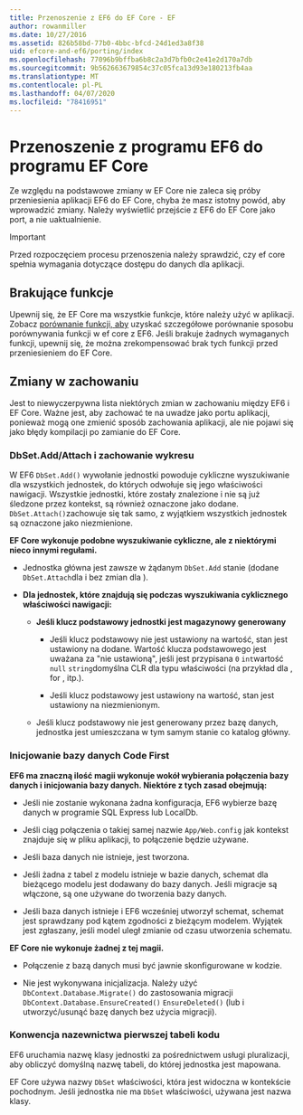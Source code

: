 ```yaml
---
title: Przenoszenie z EF6 do EF Core - EF
author: rowanmiller
ms.date: 10/27/2016
ms.assetid: 826b58bd-77b0-4bbc-bfcd-24d1ed3a8f38
uid: efcore-and-ef6/porting/index
ms.openlocfilehash: 77096b9bffba6b8c2a3d7bfb0c2e41e2d170a7db
ms.sourcegitcommit: 9b562663679854c37c05fca13d93e180213fb4aa
ms.translationtype: MT
ms.contentlocale: pl-PL
ms.lasthandoff: 04/07/2020
ms.locfileid: "78416951"
---
```

# <a name="porting-from-ef6-to-ef-core"></a>Przenoszenie z programu EF6 do programu EF Core

Ze względu na podstawowe zmiany w EF Core nie zaleca się próby przeniesienia aplikacji EF6 do EF Core, chyba że masz istotny powód, aby wprowadzić zmiany.
Należy wyświetlić przejście z EF6 do EF Core jako port, a nie uaktualnienie.

> [!IMPORTANT]
> Przed rozpoczęciem procesu przenoszenia należy sprawdzić, czy ef core spełnia wymagania dotyczące dostępu do danych dla aplikacji.

## <a name="missing-features"></a>Brakujące funkcje

Upewnij się, że EF Core ma wszystkie funkcje, które należy użyć w aplikacji. Zobacz [porównanie funkcji, aby](xref:efcore-and-ef6/index) uzyskać szczegółowe porównanie sposobu porównywania funkcji w ef core z EF6. Jeśli brakuje żadnych wymaganych funkcji, upewnij się, że można zrekompensować brak tych funkcji przed przeniesieniem do EF Core.

## <a name="behavior-changes"></a>Zmiany w zachowaniu

Jest to niewyczerpywna lista niektórych zmian w zachowaniu między EF6 i EF Core. Ważne jest, aby zachować te na uwadze jako portu aplikacji, ponieważ mogą one zmienić sposób zachowania aplikacji, ale nie pojawi się jako błędy kompilacji po zamianie do EF Core.

### <a name="dbsetaddattach-and-graph-behavior"></a>DbSet.Add/Attach i zachowanie wykresu

W EF6 `DbSet.Add()` wywołanie jednostki powoduje cykliczne wyszukiwanie dla wszystkich jednostek, do których odwołuje się jego właściwości nawigacji. Wszystkie jednostki, które zostały znalezione i nie są już śledzone przez kontekst, są również oznaczone jako dodane. `DbSet.Attach()`zachowuje się tak samo, z wyjątkiem wszystkich jednostek są oznaczone jako niezmienione.

**EF Core wykonuje podobne wyszukiwanie cykliczne, ale z niektórymi nieco innymi regułami.**

*  Jednostka główna jest zawsze w żądanym `DbSet.Add` stanie (dodane `DbSet.Attach`dla i bez zmian dla ).

*  **Dla jednostek, które znajdują się podczas wyszukiwania cyklicznego właściwości nawigacji:**

    *  **Jeśli klucz podstawowy jednostki jest magazynowy generowany**

        * Jeśli klucz podstawowy nie jest ustawiony na wartość, stan jest ustawiony na dodane. Wartość klucza podstawowego jest uważana za "nie ustawioną", jeśli jest przypisana `0` `int`wartość `null` `string`domyślna CLR dla typu właściwości (na przykład dla , for , itp.).

        * Jeśli klucz podstawowy jest ustawiony na wartość, stan jest ustawiony na niezmienionym.

    *  Jeśli klucz podstawowy nie jest generowany przez bazę danych, jednostka jest umieszczana w tym samym stanie co katalog główny.

### <a name="code-first-database-initialization"></a>Inicjowanie bazy danych Code First

**EF6 ma znaczną ilość magii wykonuje wokół wybierania połączenia bazy danych i inicjowania bazy danych. Niektóre z tych zasad obejmują:**

* Jeśli nie zostanie wykonana żadna konfiguracja, EF6 wybierze bazę danych w programie SQL Express lub LocalDb.

* Jeśli ciąg połączenia o takiej samej nazwie `App/Web.config` jak kontekst znajduje się w pliku aplikacji, to połączenie będzie używane.

* Jeśli baza danych nie istnieje, jest tworzona.

* Jeśli żadna z tabel z modelu istnieje w bazie danych, schemat dla bieżącego modelu jest dodawany do bazy danych. Jeśli migracje są włączone, są one używane do tworzenia bazy danych.

* Jeśli baza danych istnieje i EF6 wcześniej utworzył schemat, schemat jest sprawdzany pod kątem zgodności z bieżącym modelem. Wyjątek jest zgłaszany, jeśli model uległ zmianie od czasu utworzenia schematu.

**EF Core nie wykonuje żadnej z tej magii.**

* Połączenie z bazą danych musi być jawnie skonfigurowane w kodzie.

* Nie jest wykonywana inicjalizacja. Należy użyć `DbContext.Database.Migrate()` do zastosowania migracji `DbContext.Database.EnsureCreated()` `EnsureDeleted()` (lub i utworzyć/usunąć bazę danych bez użycia migracji).

### <a name="code-first-table-naming-convention"></a>Konwencja nazewnictwa pierwszej tabeli kodu

EF6 uruchamia nazwę klasy jednostki za pośrednictwem usługi pluralizacji, aby obliczyć domyślną nazwę tabeli, do której jednostka jest mapowana.

EF Core używa nazwy `DbSet` właściwości, która jest widoczna w kontekście pochodnym. Jeśli jednostka nie ma `DbSet` właściwości, używana jest nazwa klasy.
